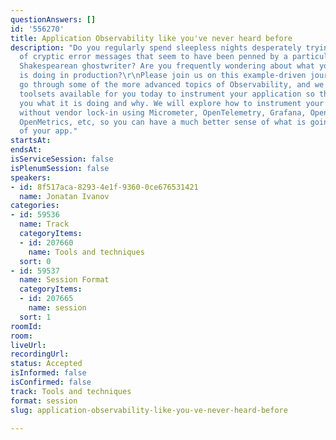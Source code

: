 ```yaml
---
questionAnswers: []
id: '556270'
title: Application Observability like you've never heard before
description: "Do you regularly spend sleepless nights desperately trying to make sense
  of cryptic error messages that seem to have been penned by a particularly grumpy
  Shakespearean ghostwriter? Are you frequently wondering about what your application
  is doing in production?\r\nPlease join us on this example-driven journey where we
  go through some of the more advanced topics of Observability, and we dive into the
  toolsets available for you today to instrument your application so that it can tell
  you what it is doing and why. We will explore how to instrument your JVM-based application
  without vendor lock-in using Micrometer, OpenTelemetry, Grafana, OpenZipkin, Prometheus,
  OpenMetrics, etc, so you can have a much better sense of what is going on inside
  of your app."
startsAt: 
endsAt: 
isServiceSession: false
isPlenumSession: false
speakers:
- id: 8f517aca-8293-4e1f-9360-0ce676531421
  name: Jonatan Ivanov
categories:
- id: 59536
  name: Track
  categoryItems:
  - id: 207660
    name: Tools and techniques
  sort: 0
- id: 59537
  name: Session Format
  categoryItems:
  - id: 207665
    name: session
  sort: 1
roomId: 
room: 
liveUrl: 
recordingUrl: 
status: Accepted
isInformed: false
isConfirmed: false
track: Tools and techniques
format: session
slug: application-observability-like-you-ve-never-heard-before

---
```

